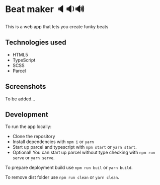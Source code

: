 # Beat maker 🔈🔉🔊
This is a web app that lets you create funky beats

## Technologies used
- HTML5
- TypeScript
- SCSS
- Parcel

## Screenshots
To be added...

## Development
To run the app locally:
- Clone the repository
- Install dependencies with `npm i` or `yarn`
- Start up parcel and typescript with `npm start` or `yarn start`. 
- Optional! You can start up parcel without type checking with `npm run serve` or `yarn serve`.

To prepare deployment build use `npm run buil` or `yarn build`.

To remove dist folder use `npm run clean` or `yarn clean`.
